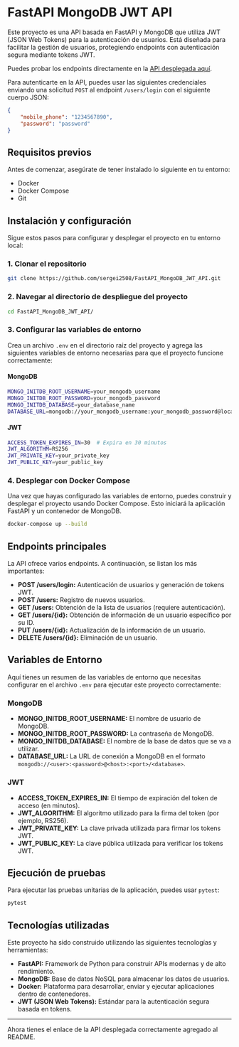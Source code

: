 # FastAPI MongoDB JWT API

Este proyecto es una API basada en FastAPI y MongoDB que utiliza JWT (JSON Web Tokens) para la autenticación de usuarios. Está diseñada para facilitar la gestión de usuarios, protegiendo endpoints con autenticación segura mediante tokens JWT.

Puedes probar los endpoints directamente en la [API desplegada aquí](https://app-p970.onrender.com/api/v1/users).

Para autenticarte en la API, puedes usar las siguientes credenciales enviando una solicitud `POST` al endpoint `/users/login` con el siguiente cuerpo JSON:

```json
{
    "mobile_phone": "1234567890",
    "password": "password"
}
```
## Requisitos previos

Antes de comenzar, asegúrate de tener instalado lo siguiente en tu entorno:

- Docker
- Docker Compose
- Git

## Instalación y configuración

Sigue estos pasos para configurar y desplegar el proyecto en tu entorno local:

### 1. Clonar el repositorio

```bash
git clone https://github.com/sergei2508/FastAPI_MongoDB_JWT_API.git
```

### 2. Navegar al directorio de despliegue del proyecto

```bash
cd FastAPI_MongoDB_JWT_API/
```

### 3. Configurar las variables de entorno

Crea un archivo `.env` en el directorio raíz del proyecto y agrega las siguientes variables de entorno necesarias para que el proyecto funcione correctamente:

#### MongoDB
```bash
MONGO_INITDB_ROOT_USERNAME=your_mongodb_username
MONGO_INITDB_ROOT_PASSWORD=your_mongodb_password
MONGO_INITDB_DATABASE=your_database_name
DATABASE_URL=mongodb://your_mongodb_username:your_mongodb_password@localhost:27017/your_database_name
```

#### JWT
```bash
ACCESS_TOKEN_EXPIRES_IN=30  # Expira en 30 minutos
JWT_ALGORITHM=RS256
JWT_PRIVATE_KEY=your_private_key
JWT_PUBLIC_KEY=your_public_key
```

### 4. Desplegar con Docker Compose

Una vez que hayas configurado las variables de entorno, puedes construir y desplegar el proyecto usando Docker Compose. Esto iniciará la aplicación FastAPI y un contenedor de MongoDB.

```bash
docker-compose up --build
```

## Endpoints principales

La API ofrece varios endpoints. A continuación, se listan los más importantes:

- **POST /users/login:** Autenticación de usuarios y generación de tokens JWT.
- **POST /users:** Registro de nuevos usuarios.
- **GET /users:** Obtención de la lista de usuarios (requiere autenticación).
- **GET /users/{id}:** Obtención de información de un usuario específico por su ID.
- **PUT /users/{id}:** Actualización de la información de un usuario.
- **DELETE /users/{id}:** Eliminación de un usuario.


## Variables de Entorno

Aquí tienes un resumen de las variables de entorno que necesitas configurar en el archivo `.env` para ejecutar este proyecto correctamente:

### MongoDB

- **MONGO_INITDB_ROOT_USERNAME:** El nombre de usuario de MongoDB.
- **MONGO_INITDB_ROOT_PASSWORD:** La contraseña de MongoDB.
- **MONGO_INITDB_DATABASE:** El nombre de la base de datos que se va a utilizar.
- **DATABASE_URL:** La URL de conexión a MongoDB en el formato `mongodb://<user>:<password>@<host>:<port>/<database>`.

### JWT

- **ACCESS_TOKEN_EXPIRES_IN:** El tiempo de expiración del token de acceso (en minutos).
- **JWT_ALGORITHM:** El algoritmo utilizado para la firma del token (por ejemplo, RS256).
- **JWT_PRIVATE_KEY:** La clave privada utilizada para firmar los tokens JWT.
- **JWT_PUBLIC_KEY:** La clave pública utilizada para verificar los tokens JWT.

## Ejecución de pruebas

Para ejecutar las pruebas unitarias de la aplicación, puedes usar `pytest`:

```bash
pytest
```

## Tecnologías utilizadas

Este proyecto ha sido construido utilizando las siguientes tecnologías y herramientas:

- **FastAPI:** Framework de Python para construir APIs modernas y de alto rendimiento.
- **MongoDB:** Base de datos NoSQL para almacenar los datos de usuarios.
- **Docker:** Plataforma para desarrollar, enviar y ejecutar aplicaciones dentro de contenedores.
- **JWT (JSON Web Tokens):** Estándar para la autenticación segura basada en tokens.

--- 

Ahora tienes el enlace de la API desplegada correctamente agregado al README.
